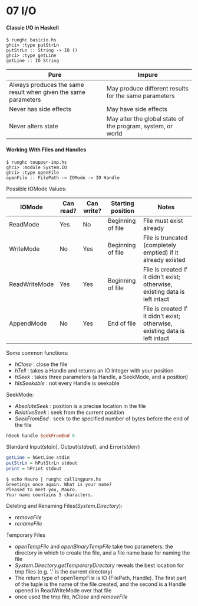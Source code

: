 # 07 I/O

#### Classic I/O in Haskell
```
$ runghc basicio.hs
ghci> :type putStrLn
putStrLn :: String -> IO ()
ghci> :type getLine
getLine :: IO String
```

| Pure | Impure |
|------|--------|
|Always produces the same result when given the same parameters | May produce different results for the same parameters|
|Never has side effects | May have side effects|
|Never alters state | May alter the global state of the program, system, or world|

#### Working With Files and Handles
```
$ runghc toupper-imp.hs
ghci> :module System.IO
ghci> :type openFile
openFile :: FilePath -> IOMode -> IO Handle
```

Possible IOMode Values:

|IOMode|Can read?|Can write?|Starting position|Notes|
|------|---------|----------|-----------------|-----|
|ReadMode|Yes|No|Beginning of file|File must exist already|
|WriteMode|No|Yes|Beginning of file|File is truncated (completely emptied) if it already existed|
|ReadWriteMode|Yes|Yes|Beginning of file|File is created if it didn't exist; otherwise, existing data is left intact|
|AppendMode|No|Yes|End of file|File is created if it didn't exist; otherwise, existing data is left intact|

Some common functions:
- _hClose_ : close the file 
- _hTell_ : takes a Handle and returns an IO Integer with your position
- _hSeek_ : takes three parameters (a Handle, a SeekMode, and a position)
- _hIsSeekable_ : not every Handle is seekable 

SeekMode:
- _AbsoluteSeek_ : position is a precise location in the file
- _RelativeSeek_ : seek from the current position
- _SeekFromEnd_  : seek to the specified number of bytes before the end of the file

```hs
hSeek handle SeekFromEnd 0
```

Standard Input(_stdin_), Output(_stdout_), and Error(_stderr_)
```hs
getLine = hGetLine stdin
putStrLn = hPutStrLn stdout
print = hPrint stdout
```
```
$ echo Mauro | runghc callingpure.hs 
Greetings once again. What is your name?
Pleased to meet you, Mauro.
Your name countains 5 characters.
```
Deleting and Renaming Files(_System.Directory_):
- _removeFile_
- _renameFile_

Temporary Files
- _openTempFile_ and _openBinaryTempFile_ take two parameters: the directory in which to create the file, and a file name base for naming the file
- _System.Directory.getTemporaryDirectory_ reveals the best location for tmp files (e.g. '.' is the current directory)
- The return type of openTempFile is IO (FilePath, Handle). The first part of the tuple is the name of the file created, and the second is a Handle opened in ReadWriteMode over that file
- once used the tmp file, _hClose_ and _removeFile_